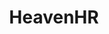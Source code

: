 ---
blog: https://blog.heavenhr.de/
facebook: https://facebook.com/HeavenHRde
instagram: https://instagram.com/heavenhr_de
linkedin: https://linkedin.com/company/heavenhr
logohandle: heavenhr
sort: heavenhr
title: HeavenHR
twitter: https://x.com/heavenhr_de
website: https://www.heavenhr.com/
---